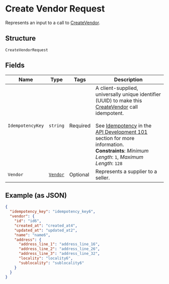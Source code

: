 
# Create Vendor Request

Represents an input to a call to [CreateVendor](../../doc/api/vendors.md#create-vendor).

## Structure

`CreateVendorRequest`

## Fields

| Name | Type | Tags | Description |
|  --- | --- | --- | --- |
| `IdempotencyKey` | `string` | Required | A client-supplied, universally unique identifier (UUID) to make this [CreateVendor](api-endpoint:Vendors-CreateVendor) call idempotent.<br><br>See [Idempotency](https://developer.squareup.com/docs/build-basics/common-api-patterns/idempotency) in the<br>[API Development 101](https://developer.squareup.com/docs/buildbasics) section for more<br>information.<br>**Constraints**: *Minimum Length*: `1`, *Maximum Length*: `128` |
| `Vendor` | [`Vendor`](../../doc/models/vendor.md) | Optional | Represents a supplier to a seller. |

## Example (as JSON)

```json
{
  "idempotency_key": "idempotency_key6",
  "vendor": {
    "id": "id6",
    "created_at": "created_at4",
    "updated_at": "updated_at2",
    "name": "name6",
    "address": {
      "address_line_1": "address_line_16",
      "address_line_2": "address_line_26",
      "address_line_3": "address_line_32",
      "locality": "locality6",
      "sublocality": "sublocality6"
    }
  }
}
```

